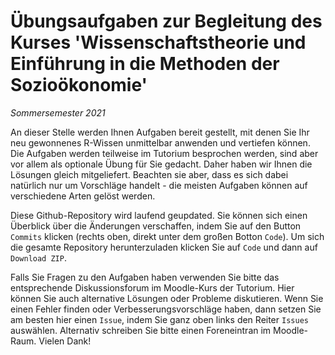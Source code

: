 # Übungsaufgaben zur Begleitung des Kurses 'Wissenschaftstheorie und Einführung in die Methoden der Sozioökonomie'

*Sommersemester 2021* 

An dieser Stelle werden Ihnen Aufgaben bereit gestellt, mit denen Sie Ihr
neu gewonnenes R-Wissen unmittelbar anwenden und vertiefen können. 
Die Aufgaben werden teilweise im Tutorium besprochen werden, sind aber
vor allem als optionale Übung für Sie gedacht. Daher haben wir Ihnen die
Lösungen gleich mitgeliefert. Beachten sie aber, dass es sich dabei natürlich
nur um Vorschläge handelt - die meisten Aufgaben können auf verschiedene
Arten gelöst werden.

Diese Github-Repository wird laufend geupdated. Sie können sich einen 
Überblick über die Änderungen verschaffen, indem Sie auf den Button
`Commits` klicken (rechts oben, direkt unter dem großen Botton `Code`).
Um sich die gesamte Repository herunterzuladen klicken Sie auf `Code` und
dann auf `Download ZIP`.

Falls Sie Fragen zu den Aufgaben haben verwenden Sie bitte das entsprechende
Diskussionsforum im Moodle-Kurs der Tutorium. Hier können Sie auch alternative
Lösungen oder Probleme diskutieren. Wenn Sie einen Fehler finden oder 
Verbesserungsvorschläge haben, dann setzen Sie am besten hier einen 
`Issue`, indem Sie ganz oben links den Reiter `Issues` auswählen. 
Alternativ schreiben Sie bitte einen Foreneintran im Moodle-Raum. Vielen Dank!

